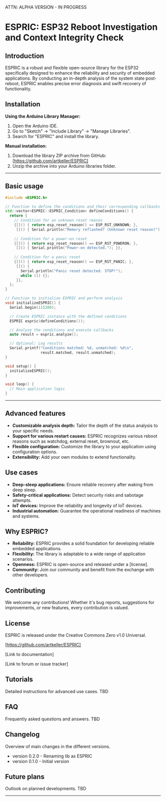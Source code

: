 ATTN: ALPHA VERSION - IN PROGRESS

# ESPRIC: ESP32 Reboot Investigation and Context Integrity Check

## Introduction
ESPRIC is a robust and flexible open-source library for the ESP32 specifically designed to enhance the reliability and security of embedded applications. By conducting an in-depth analysis of the system state post-reboot, ESPRIC enables precise error diagnosis and swift recovery of functionality.

## Installation
**Using the Arduino Library Manager:**
1. Open the Arduino IDE.
2. Go to "Sketch" -> "Include Library" -> "Manage Libraries".
3. Search for "ESPRIC" and install the library.

**Manual installation:**
1. Download the library ZIP archive from GitHub: [https://github.com/artkeller/ESPRIC]
2. Unzip the archive into your Arduino libraries folder.

---

## Basic usage
```cpp
#include <ESPRIC.h>

// Function to define the conditions and their corresponding callbacks
std::vector<ESPRIC::ESPRIC_Condition> defineConditions() {
  return {
    // Condition for an unknown reset reason
    {[]() { return esp_reset_reason() == ESP_RST_UNKNOWN; },
     []() { Serial.println("Memory reflashed? (Unknown reset reason)"); }},
     
    // Condition for a power-on reset
    {[]() { return esp_reset_reason() == ESP_RST_POWERON; },
     []() { Serial.println("Power-on detected."); }},
     
    // Condition for a panic reset
    {[]() { return esp_reset_reason() == ESP_RST_PANIC; }, 
     []() { 
       Serial.println("Panic reset detected. STOP!"); 
       while (1) {}; 
     }},
  };
}

// Function to initialize ESPRIC and perform analysis
void initializeESPRIC() {
  Serial.begin(115200);

  // Create ESPRIC instance with the defined conditions
  ESPRIC espric(defineConditions());

  // Analyze the conditions and execute callbacks
  auto result = espric.analyze();

  // Optional: Log results
  Serial.printf("Conditions matched: %d, unmatched: %d\n", 
                result.matched, result.unmatched);
}

void setup() {
  initializeESPRIC();
}

void loop() {
  // Main application logic
}
```

---

## Advanced features
* **Customizable analysis depth:** Tailor the depth of the status analysis to your specific needs.
* **Support for various restart causes:** ESPRIC recognizes various reboot reasons such as watchdog, external reset, brownout, etc.
* **Flexible configuration:** Customize the library to your application using configuration options.
* **Extensibility:** Add your own modules to extend functionality.

## Use cases
* **Deep-sleep applications:** Ensure reliable recovery after waking from deep sleep.
* **Safety-critical applications:** Detect security risks and sabotage attempts.
* **IoT devices:** Improve the reliability and longevity of IoT devices.
* **Industrial automation:** Guarantee the operational readiness of machines and systems.

## Why ESPRIC?
* **Reliability:** ESPRIC provides a solid foundation for developing reliable embedded applications.
* **Flexibility:** The library is adaptable to a wide range of application scenarios.
* **Openness:** ESPRIC is open-source and released under a [license].
* **Community:** Join our community and benefit from the exchange with other developers.

## Contributing
We welcome any contributions! Whether it's bug reports, suggestions for improvements, or new features, every contribution is valued.

## License
ESPRIC is released under the Creative Commons Zero v1.0 Universal.

[https://github.com/artkeller/ESPRIC]

[Link to documentation]

[Link to forum or issue tracker]

## Tutorials

Detailed instructions for advanced use cases. TBD

## FAQ

Frequently asked questions and answers. TBD

## Changelog 

Overview of main changes in the different versions.

- version 0.2.0 - Renaming lib as ESPRIC
- version 0.1.0 - Initial version

## Future plans

Outlook on planned developments. TBD

---
